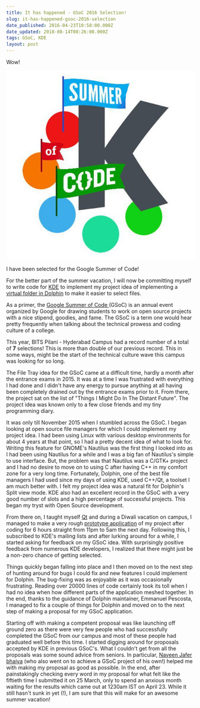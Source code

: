 ```yaml
---
title: It has happened - GSoC 2016 Selection!
slug: it-has-happened-gsoc-2016-selection
date_published: 2016-04-23T10:58:00.000Z
date_updated: 2018-08-14T08:26:08.000Z
tags: GSoC, KDE
layout: post
---
```


Wow!

![photo_2016-04-23_12-26-30-2](/content/images/2018/08/photo_2016-04-23_12-26-30-2.jpg)

I have been selected for the Google Summer of Code!

For the better part of the summer vacation, I will now be committing myself to write code for [KDE](https://www.kde.org/) to implement my project idea of implementing a [virtual folder in Dolphin](https://goo.gl/BYOWdG) to make it easier to select files.

As a primer, the [Google Summer of Code ](http://g.co/gsoc)(GSoC) is an annual event organized by Google for drawing students to work on open source projects with a nice stipend, goodies, and fame. The GSoC is a term one would hear pretty frequently when talking about the technical prowess and coding culture of a college.

This year, BITS Pilani - Hyderabad Campus had a record number of a total of **7** selections! This is more than double of our previous record. This in some ways, might be the start of the technical culture wave this campus was looking for so long.

The File Tray idea for the GSoC came at a difficult time, hardly a month after the entrance exams in 2015. It was at a time I was frustrated with everything I had done and I didn\'t have any energy to pursue anything at all having been completely drained out by the entrance exams prior to it. From there, the project sat on the list of "Things I Might Do In The Distant Future". The project idea was known only to a few close friends and my tiny programming diary.

It was only till November 2015 when I stumbled across the GSoC. I began looking at open source file managers for which I could implement my project idea. I had been using Linux with various desktop environments for about 4 years at that point, so I had a pretty decent idea of what to look for. Writing this feature for GNOME\'s Nautilus was the first thing I looked into as I had been using Nautilus for a while and I was a big fan of Nautilus\'s simple to use interface. But, the problem was that Nautilus was a C/GTK+ project and I had no desire to move on to using C after having C++ in my comfort zone for a very long time. Fortunately, Dolphin, one of the best file managers I had used since my days of using KDE, used C++/Qt, a toolset I am much better with. I felt my project idea was a natural fit for Dolphin\'s Split view mode. KDE also had an excellent record in the GSoC with a very good number of slots and a high percentage of successful projects. This began my tryst with Open Source development.

From there on, I taught myself [Qt](http://www.qt.io/) and during a Diwali vacation on campus, I managed to make a very rough [prototype application](https://github.com/shortstheory/filetray-very-early-alpha-idea-thingy) of my project after coding for 6 hours straight from 11pm to 5am the next day. Following this, I subscribed to KDE\'s mailing lists and after lurking around for a while, I started asking for feedback on my GSoC idea. With surprisingly positive feedback from numerous KDE developers, I realized that there might just be a non-zero chance of getting selected.

Things quickly began falling into place and I then moved on to the next step of hunting around for bugs I could fix and new features I could implement for Dolphin. The bug-fixing was as enjoyable as it was occasionally frustrating. Reading over 20000 lines of code certainly took its toll when I had no idea when how different parts of the application meshed together. In the end, thanks to the guidance of Dolphin maintainer, Emmanuel Pescosta, I managed to fix a couple of things for Dolphin and moved on to the next step of making a proposal for my GSoC application.

Starting off with making a competent proposal was like launching off ground zero as there were very few people who had successfully completed the GSoC from our campus and most of these people had graduated well before this time. I started digging around for proposals accepted by KDE in previous GSoC\'s. What I couldn\'t get from all the proposals was some sound advice from seniors. In particular, [Naveen Jafer bhaiya](https://github.com/naveenjafer) (who also went on to achieve a GSoC project of his own!) helped me with making my proposal as good as possible. In the end, after painstakingly checking every word in my proposal for what felt like the fiftieth time I submitted it on 25 March, only to spend an anxious month waiting for the results which came out at 1230am IST on April 23. While it still hasn\'t sunk in yet (!), I am sure that this will make for an awesome summer vacation!
